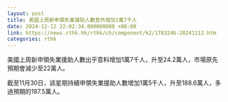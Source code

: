 ```yaml
---
layout: post
title: 美國上周新申領失業援助人數意外增加1萬7千人
date: 2024-12-12 22:02:34.000000000 +08:00
link: https://news.rthk.hk/rthk/ch/component/k2/1783246-20241212.htm
categories: rthk
---
```


美國上周新申領失業援助人數出乎意料增加1萬7千人，升至24.2萬人，市場原先預期會減少至22萬人。

截至11月30日，該星期持續申領失業援助人數增加1萬5千人，升至188.6萬人，多過預期的187.5萬人。
